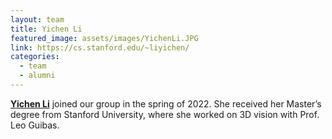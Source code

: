 ```yaml
---
layout: team
title: Yichen Li
featured_image: assets/images/YichenLi.JPG
link: https://cs.stanford.edu/~liyichen/
categories:
  - team
  - alumni
---
```


**[Yichen Li](https://cs.stanford.edu/~liyichen/)** joined our group in the spring of 2022. She received her Master’s degree from Stanford University, where she worked on 3D vision with Prof. Leo Guibas.
